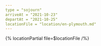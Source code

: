 ```yaml
---
type = "sojourn"
arriveAt = "2021-10-23"
departAt = "2021-10-25"
locationFile = "location/en-plymouth.md"
---
```


{% locationPartial file=$locationFile /%}
